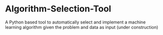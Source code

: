 # Algorithm-Selection-Tool
A Python based tool to automatically select and implement a machine learning algorithm given the problem and data as input (under construction)
